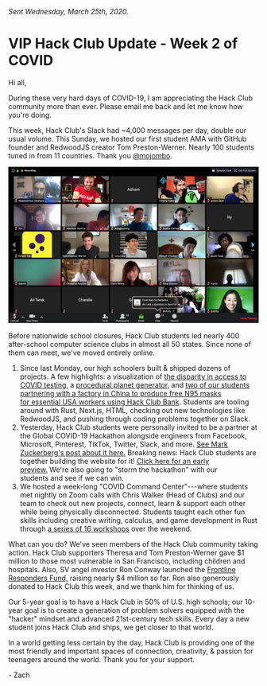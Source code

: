 _Sent Wednesday, March 25th, 2020._

# VIP Hack Club Update - Week 2 of COVID

Hi all, 

During these very hard days of COVID-19, I am appreciating the Hack Club community more than ever. Please email me back and let me know how you're doing.

This week, Hack Club's Slack had ~4,000 messages per day, double our usual volume. This Sunday, we hosted our first student AMA with GitHub founder and RedwoodJS creator Tom Preston-Werner. Nearly 100 students tuned in from 11 countries. Thank you [@mojombo](https://twitter.com/mojombo).

![](tom_ama.png)

Before nationwide school closures, Hack Club students led nearly 400 after-school computer science clubs in almost all 50 states. Since none of them can meet, we've moved entirely online.

1. Since last Monday, our high schoolers built & shipped dozens of projects. A few highlights: a visualization of [the disparity in access to COVID testing](https://testing.predictcovid.com/), a [procedural planet generator](https://i.imgur.com/44BZTKk.png), and [two of our students partnering with a factory in China to produce free N95 masks for essential USA workers using Hack Club Bank](https://halo.angelhacks.org/). Students are tooling around with Rust, Next.js, HTML, checking out new technologies like RedwoodJS, and pushing through coding problems together on Slack.
2. Yesterday, Hack Club students were personally invited to be a partner at the Global COVID-19 Hackathon alongside engineers from Facebook, Microsoft, Pinterest, TikTok, Twitter, Slack, and more. [See Mark Zuckerberg's post about it here.](https://www.facebook.com/zuck/posts/10111707674548151) Breaking news: Hack Club students are together building the website for it! [Click here for an early preview.](https://globalcovid.now.sh/) We're also going to "storm the hackathon" with our students and see if we can win.
3. We hosted a week-long "COVID Command Center"---where students met nightly on Zoom calls with Chris Walker (Head of Clubs) and our team to check out new projects, connect, learn & support each other while being physically disconnected. Students taught each other fun skills including creative writing, calculus, and game development in Rust through [a series of 16 workshops](https://cccs.hackclub.com/) over the weekend.

What can you do? We've seen members of the Hack Club community taking action. Hack Club supporters Theresa and Tom Preston-Werner gave $1 million to those most vulnerable in San Francisco, including children and hospitals. Also, SV angel investor Ron Conway launched the [Frontline Responders Fund,](https://techcrunch.com/2020/03/24/flexport-arnold-schwarzenegger-and-others-launch-a-fund-to-get-supplies-to-frontline-responders/) raising nearly $4 million so far. Ron also generously donated to Hack Club this week, and we thank him for thinking of us.

Our 5-year goal is to have a Hack Club in 50% of U.S. high schools; our 10-year goal is to create a generation of problem solvers equipped with the "hacker" mindset and advanced 21st-century tech skills. Every day a new student joins Hack Club and ships, we get closer to that world.

In a world getting less certain by the day, Hack Club is providing one of the most friendly and important spaces of connection, creativity, & passion for teenagers around the world. Thank you for your support.

\- Zach
